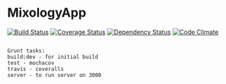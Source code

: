 MixologyApp
===========
[![Build Status](https://travis-ci.org/TeamVegaCodefellows/MixologyApp.svg?branch=master)](https://travis-ci.org/TeamVegaCodefellows/MixologyApp)
[![Coverage Status](https://coveralls.io/repos/TeamVegaCodefellows/MixologyApp/badge.png?branch=master)](https://coveralls.io/r/TeamVegaCodefellows/MixologyApp?branch=master)
[![Dependency Status](https://gemnasium.com/TeamVegaCodefellows/MixologyApp.svg)](https://gemnasium.com/TeamVegaCodefellows/MixologyApp)
[![Code Climate](https://codeclimate.com/github/TeamVegaCodefellows/MixologyApp.png)](https://codeclimate.com/github/TeamVegaCodefellows/MixologyApp)


~~~~~~~~~~TeamVega~~~~~~~~~~~

Grunt tasks:
build:dev - for initial build
test - mochacov
travis - coveralls
server - to run server on 3000

